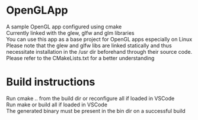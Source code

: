 # OpenGLApp
A sample OpenGL app configured using cmake  
Currently linked with the glew, glfw and glm libraries  
You can use this app as a base project for OpenGL apps especially on Linux  
Please note that the glew and glfw libs are linked statically and thus necessitate installation in the /usr dir beforehand through their source code. Please refer to the CMakeLists.txt for a better understanding  

# Build instructions
Run cmake .. from the build dir or reconfigure all if loaded in VSCode  
Run make or build all if loaded in VSCode  
The generated binary must be present in the bin dir on a successful build

